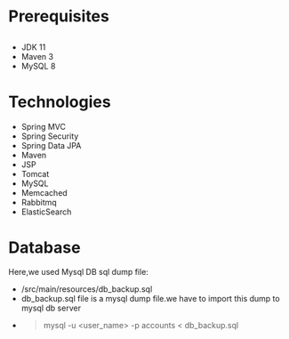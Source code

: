 # Prerequisites
##

- JDK 11 
- Maven 3 
- MySQL 8

# Technologies 
- Spring MVC
- Spring Security
- Spring Data JPA
- Maven
- JSP
- Tomcat
- MySQL
- Memcached
- Rabbitmq
- ElasticSearch
# Database
Here,we used Mysql DB 
sql dump file:
- /src/main/resources/db_backup.sql
- db_backup.sql file is a mysql dump file.we have to import this dump to mysql db server
- > mysql -u <user_name> -p accounts < db_backup.sql


